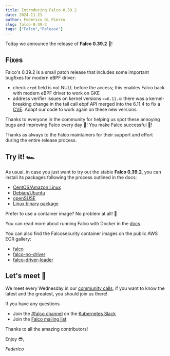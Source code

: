 ```yaml
---
title: Introducing Falco 0.39.2
date: 2024-11-21
author: Federico Di Pierro
slug: falco-0-39-2
tags: ["Falco","Release"]
---
```


Today we announce the release of **Falco 0.39.2** 🦅!

## Fixes

Falco's 0.39.2 is a small patch release that includes some important bugfixes for modern eBPF driver:

* check `cred` field is not NULL before the access; this enables Falco back with modern eBPF driver to work on GKE
* address verifier issues on kernel versions `>=6.11.4`: there was a kernel-breaking change in the tail call ebpf API merged into the 6.11.4 to fix a [CVE](https://access.redhat.com/security/cve/cve-2024-50063). Adapt our code to work again on these new versions.

Thanks to everyone in the community for helping us spot these annoying bugs and improving Falco every day 🐛! You make Falco successful 🦅!

Thanks as always to the Falco maintainers for their support and effort during the entire release process.

## Try it! 🏎️

As usual, in case you just want to try out the stable **Falco 0.39.2**, you can install its packages following the process outlined in the docs:

* [CentOS/Amazon Linux](https://falco.org/docs/setup/packages/#install-with-yum)
* [Debian/Ubuntu](https://falco.org/docs/setup/packages/#install-with-apt)
* [openSUSE](https://falco.org/docs/setup/packages/#install-with-zypper)
* [Linux binary package](https://falco.org/docs/setup/tarball/)

Prefer to use a container image? No problem at all! 🐳

You can read more about running Falco with Docker in the [docs](https://falco.org/docs/setup/container/).

You can also find the Falcosecurity container images on the public AWS ECR gallery:

* [falco](https://gallery.ecr.aws/falcosecurity/falco)
* [falco-no-driver](https://gallery.ecr.aws/falcosecurity/falco-no-driver)
* [falco-driver-loader](https://gallery.ecr.aws/falcosecurity/falco-driver-loader)

## Let's meet 🤝

We meet every Wednesday in our [community calls](https://github.com/falcosecurity/community),
if you want to know the latest and the greatest, you should join us there!

If you have any questions

* Join the [#falco channel](https://kubernetes.slack.com/messages/falco) on the [Kubernetes Slack](https://slack.k8s.io)
* Join the [Falco mailing list](https://lists.cncf.io/g/cncf-falco-dev)

Thanks to all the amazing contributors!

Enjoy 😎,

_Federico_
